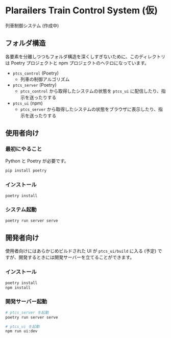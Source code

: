 # Plarailers Train Control System (仮)

列車制御システム (作成中)

## フォルダ構造

各要素を分離しつつもフォルダ構造を深くしすぎないために、このディレクトリは Poetry プロジェクトと npm プロジェクトのヘテロになっています。

- `ptcs_control` (Poetry)
  - 列車の制御アルゴリズム
- `ptcs_server` (Poetry)
  - `ptcs_control` から取得したシステムの状態を `ptcs_ui` に配信したり、指示を送ったりする
- `ptcs_ui` (npm)
  - `ptcs_server` から取得したシステムの状態をブラウザに表示したり、指示を送ったりする

## 使用者向け

### 最初にやること

Python と Poetry が必要です。

```bash
pip install poetry
```

### インストール

```bash
poetry install
```

### システム起動

```bash
poetry run server serve
```


## 開発者向け

使用者向けにはあらかじめビルドされた UI が `ptcs_ui/build` に入る (予定) ですが、開発するときには開発サーバーを立てることができます。

### インストール

```bash
poetry install
npm install
```

### 開発サーバー起動

```bash
# ptcs_server を起動
poetry run server serve

# ptcs_ui を起動
npm run ui:dev
```
